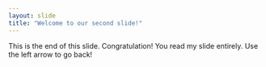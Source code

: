 ```yaml
---
layout: slide
title: "Welcome to our second slide!"
---
```

This is the end of this slide. Congratulation! You read my slide entirely.
Use the left arrow to go back!
